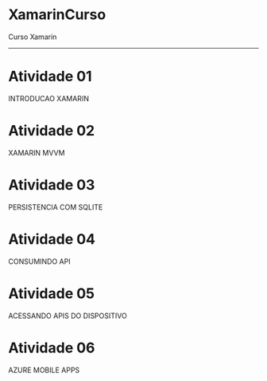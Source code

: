 # XamarinCurso

Curso Xamarin

-----------------------------------------------------------------------------------

# Atividade 01
 INTRODUCAO XAMARIN
 
# Atividade 02
 XAMARIN MVVM
 
# Atividade 03
 PERSISTENCIA COM SQLITE
 
# Atividade 04
  CONSUMINDO API
 
# Atividade 05
  ACESSANDO APIS DO DISPOSITIVO

# Atividade 06
  AZURE MOBILE APPS
